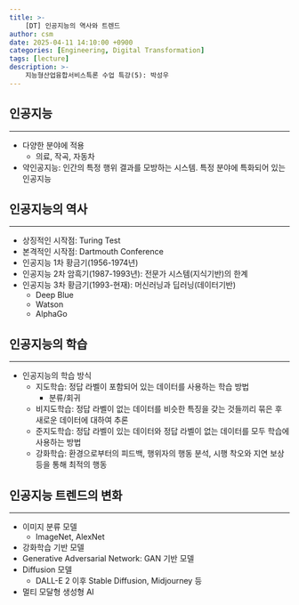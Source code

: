 ```yaml
---
title: >-
    [DT] 인공지능의 역사와 트렌드
author: csm
date: 2025-04-11 14:10:00 +0900
categories: [Engineering, Digital Transformation]
tags: [lecture]
description: >-
    지능형산업융합서비스특론 수업 특강(5): 박성우
---
```


## 인공지능
---
- 다양한 분야에 적용
    - 의료, 작곡, 자동차
- 약인공지능: 인간의 특정 행위 결과를 모방하는 시스템. 특정 분야에 특화되어 있는 인공지능

## 인공지능의 역사
---
- 상징적인 시작점: Turing Test
- 본격적인 시작점: Dartmouth Conference
- 인공지능 1차 황금기(1956-1974년)
- 인공지능 2차 암흑기(1987-1993년): 전문가 시스템(지식기반)의 한계
- 인공지능 3차 황금기(1993-현재): 머신러닝과 딥러닝(데이터기반)
    - Deep Blue
    - Watson
    - AlphaGo

## 인공지능의 학습
---
- 인공지능의 학습 방식
    - 지도학습: 정답 라벨이 포함되어 있는 데이터를 사용하는 학습 방법
        - 분류/회귀
    - 비지도학습: 정답 라벨이 없는 데이터를 비슷한 특징을 갖는 것들끼리 묶은 후 새로운 데이터에 대하여 추론
    - 준지도학습: 정답 라벨이 있는 데이터와 정답 라벨이 없는 데이터를 모두 학습에 사용하는 방법
    - 강화학습: 환경으로부터의 피드백, 행위자의 행동 분석, 시행 착오와 지연 보상 등을 통해 최적의 행동

## 인공지능 트렌드의 변화
---
- 이미지 분류 모델
    - ImageNet, AlexNet
- 강화학습 기반 모델
- Generative Adversarial Network: GAN 기반 모델
- Diffusion 모델
    - DALL-E 2 이후 Stable Diffusion, Midjourney 등
- 멀티 모달형 생성형 AI